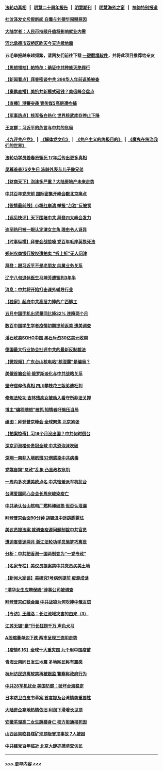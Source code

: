 #### [法轮功真相](https://github.com/gfw-breaker/truth/blob/master/README.md?t=0) &nbsp;&nbsp;|&nbsp;&nbsp; [明慧二十周年报告](https://github.com/gfw-breaker/mh-reports/blob/master/README.md?t=0) &nbsp;&nbsp;|&nbsp;&nbsp;[明慧期刊](https://github.com/gfw-breaker/mh-qikan) &nbsp;&nbsp;|&nbsp;&nbsp; [明慧海外之窗](https://github.com/gfw-breaker/mh-news/blob/master/README.md?t=0) &nbsp;&nbsp;|&nbsp;&nbsp; [神韵特别报道](https://github.com/gfw-breaker/mh-news/blob/master/shenyun.md?t=0)
#### [杜汶泽发文斥假新闻 自曝与刘德华闹掰原因](../pages/nsc413/n13027271.md?t=06171401) 
#### [大陆学者：人民币持续升值将影响就业内需](../pages/nsc413/n13027301.md?t=06171401) 
#### [河北承德市双桥区昨天今天连续地震](../pages/nsc413/n13027573.md?t=06171401) 
#### 五毛举报越来越频繁，请网友们前往下载 [一键翻墙软件](https://github.com/gfw-breaker/ssr-accounts)，并将此项目推荐给亲友
#### [【思想领袖】帕特尔：确证中共种族灭绝罪行](../pages/nsc413/n12966280.md?t=06171401) 
#### [【新闻看点】拜普密谈中共 396华人年前返美被查](../pages/nsc413/n13027057.md?t=06171401) 
#### [【秦鹏直播】美抗共新模式砸钱？美俄峰会盘点](../pages/nsc413/n13027130.md?t=06171401) 
#### [【直播】港警突袭 壹传媒5高层遭拘捕](../pages/nsc413/n13027297.md?t=06171401) 
#### [【军事热点】核军备白热化 世界核武库存停止下降](../pages/nsc413/n13023864.md?t=06171401) 
#### [王友群：习近平的危言与中共的危局](../pages/nsc413/n13026959.md?t=06171401) 
#### [《九评共产党》](https://github.com/begood0513/9ping.md/blob/master/README.md) &nbsp;|&nbsp; [《解体党文化》](../../../../jtdwh.md/blob/master/README.md)  &nbsp;|&nbsp; [《共产主义的终极目的》](../../../../gczydzjmd.md/blob/master/README.md) &nbsp;|&nbsp; [《魔鬼在统治我们的世界》](../../../../mgztzwmdsj.md/blob/master/README.md) 
#### [法轮功学员姜春贤冤死 17年后传出更多真相](../pages/nsc413/n13026531.md?t=06171401) 
#### [吴尊爸爸75岁生日 冻龄外表与儿子像兄弟](../pages/nsc413/n13027003.md?t=06171401) 
#### [【财商天下】泡沫多严重？大陆房地产未来走势](../pages/nsc413/n13026578.md?t=06171401) 
#### [中共百年党庆前 国际密集开峰会戳北京痛点](../pages/nsc413/n13026978.md?t=06171401) 
#### [【役情最前线】小粉红崩溃 举报“台独”反被罚](../pages/nsc413/n13026842.md?t=06171401) 
#### [【远见快评】天下围堵中共 拜登四大峰会发力](../pages/nsc413/n13023824.md?t=06171401) 
#### [迪丽热巴被一眼认定演女主角 理由令人讶异](../pages/nsc413/n13026880.md?t=06171401) 
#### [【时事纵横】拜普会战狼嚎 党百年毛岸英换死法](../pages/nsc413/n13027039.md?t=06171401) 
#### [郑州农商银行股权遭拍卖 “折上折”无人问津](../pages/nsc413/n13027010.md?t=06171401) 
#### [拜登：跟习近平不是老朋友 纯属业务关系](../pages/nsc413/n13026844.md?t=06171401) 
#### [辽宁八旬退休医生马坤芳遭冤判3年半](../pages/nsc413/n13025809.md?t=06171401) 
#### [消息：中共将开始打击课外辅导行业](../pages/nsc413/n13026993.md?t=06171401) 
#### [【独家】起底中共高层力捧的广西柳工](../pages/nsc413/n12924622.md?t=06171401) 
#### [五月中国手机出货量同比降32% 连降两个月](../pages/nsc413/n13026933.md?t=06171401) 
#### [数百中国学生学者疫情初期提前返美 遭美调查](../pages/nsc413/n13026757.md?t=06171401) 
#### [潘石屹卖SOHO中国 黑石斥资30亿美元收购](../pages/nsc413/n13026870.md?t=06171401) 
#### [德国最大行业协会批评中共的最新反制裁法](../pages/nsc413/n13026730.md?t=06171401) 
#### [【微视频】广东台山核电站“核泄露”是骗局？](../pages/nsc413/n13026401.md?t=06171401) 
#### [美俄首脑会前 俄罗斯淡化与中共战略关系](../pages/nsc413/n13026509.md?t=06171401) 
#### [坚守信仰传真相 四川攀枝花三姐弟遭枉判](../pages/nsc413/n13021791.md?t=06171401) 
#### [修炼法轮功 吉林残疾女被劫入看守所非法关押](../pages/nsc413/n13024082.md?t=06171401) 
#### [博主“编程随想”被抓 知情者吁施压当局](../pages/nsc413/n13026371.md?t=06171401) 
#### [组图：拜登普京峰会 全球聚焦 北京紧张](../pages/nsc413/n13026522.md?t=06171401) 
#### [【拍案惊奇】习18个月没出国？中共何时倒台](../pages/nsc413/n13025110.md?t=06171401) 
#### [深京沪港楼价贵冠全球 中共恐泡沫吹破](../pages/nsc413/n13026538.md?t=06171401) 
#### [深圳一南非入境航班32例感染中共病毒](../pages/nsc413/n13026691.md?t=06171401) 
#### [党媒自揭“怠政”乱象 凸显政权危机](../pages/nsc413/n13026447.md?t=06171401) 
#### [一周内多次遭美欧点名 中共恼羞派军机扰台](../pages/nsc413/n13026528.md?t=06171401) 
#### [台湾爱国同心会会长周庆峻染疫亡](../pages/nsc413/n13026452.md?t=06171401) 
#### [中共承认台山核电厂燃料棒破损 但否认泄漏](../pages/nsc413/n13026494.md?t=06171401) 
#### [拜登普京会面90分钟 胡锡进中途跳脚露怯](../pages/nsc413/n13026450.md?t=06171401) 
#### [美议员提法案 就调查疫源问题制裁中共官员](../pages/nsc413/n13026217.md?t=06171401) 
#### [遭迫害昏迷两月 浙江法轮功学员施梦巧离世](../pages/nsc413/n13023785.md?t=06171401) 
#### [分析：中共把香港一国两制变为“一党专政”](../pages/nsc413/n13026377.md?t=06171401) 
#### [【名家专栏】美议员提案禁中共党员买美土地](../pages/nsc413/n13026121.md?t=06171401) 
#### [【新闻大家谈】美研究1号病例提前 疫源成谜](../pages/nsc413/n13026283.md?t=06171401) 
#### [“清华女生应聘保姆”涉事公司被调查](../pages/nsc413/n13025847.md?t=06171401) 
#### [拜登普京红毯会面 中共战狼为何吹捧中俄友谊](../pages/nsc413/n13026200.md?t=06171401) 
#### [【专访】王维洛：长江流域灾害的由来（3）](../pages/nsc413/n13020201.md?t=06171401) 
#### [江苏无锡“豪”行长狂捞千万 声色犬马](../pages/nsc413/n13025536.md?t=06171401) 
#### [A股缩量单边下跌 两市呈现三连阴走势](../pages/nsc413/n13025666.md?t=06171401) 
#### [【疫情6.16】全球十大重灾国 九个用中国疫苗](../pages/nsc413/n13025692.md?t=06171401) 
#### [青海云南同日发生地震 多地网民称有震感](../pages/nsc413/n13025565.md?t=06171401) 
#### [杭州访民逃离软禁再被跟监 警察称政府行为](../pages/nsc413/n13025757.md?t=06171401) 
#### [中共28军机扰台 美国防部：破坏台海稳定](../pages/nsc413/n13024828.md?t=06171401) 
#### [日本防卫白皮书草案 首度提及台湾情势重要性](../pages/nsc413/n13025784.md?t=06171401) 
#### [大陆房企拿地热情依旧 利润下滑增长见顶](../pages/nsc413/n13025201.md?t=06171401) 
#### [安徽芜湖高二女生跳楼身亡 校方拒通报死因](../pages/nsc413/n13025578.md?t=06171401) 
#### [山西吕梁临县煤矿现顶板冒顶事故 7人被困](../pages/nsc413/n13025468.md?t=06171401) 
#### [中共建党百年临近 北京大肆抓捕清查访民](../pages/nsc413/n13025224.md?t=06171401) 

----
#### [ >>> 更早内容 <<< ](../indexes/nsc413-earlier.md)
